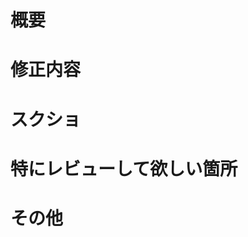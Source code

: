 # 概要
<!-- 変更の目的、Issue番号など -->

# 修正内容
<!-- 必須 -->

# スクショ
<!--
UI系の変更があれば

|Before|After|
|:-:|:-:|
|<img src="" width="320" />|<img src="" width="320" />|
-->

# 特にレビューして欲しい箇所
<!-- ソースの書き方など -->

# その他
<!-- あれば -->

